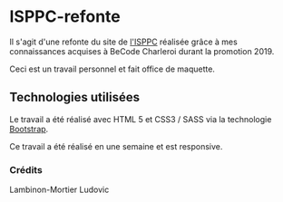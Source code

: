 # ISPPC-refonte

Il s'agit d'une refonte du site de <a href="http://www.isppc.be/">l'ISPPC</a> réalisée grâce à mes connaissances acquises à BeCode Charleroi durant la promotion 2019.

Ceci est un travail personnel et fait office de maquette.

## Technologies utilisées
Le travail a été réalisé avec HTML 5 et CSS3 / SASS via la technologie <a href="https://getbootstrap.com/">Bootstrap</a>.

Ce travail a été réalisé en une semaine et est responsive.

### Crédits
Lambinon-Mortier Ludovic
